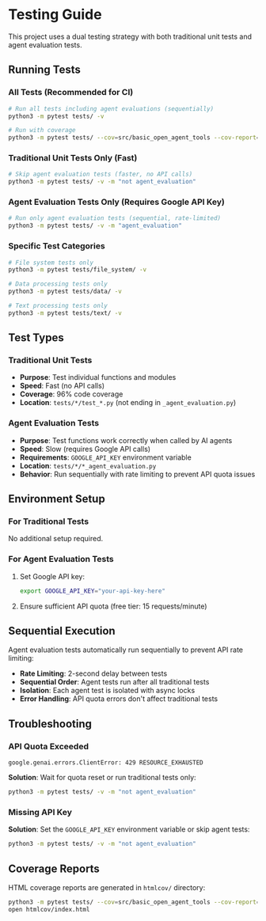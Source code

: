 # Testing Guide

This project uses a dual testing strategy with both traditional unit tests and agent evaluation tests.

## Running Tests

### All Tests (Recommended for CI)
```bash
# Run all tests including agent evaluations (sequentially)
python3 -m pytest tests/ -v

# Run with coverage
python3 -m pytest tests/ --cov=src/basic_open_agent_tools --cov-report=term-missing
```

### Traditional Unit Tests Only (Fast)
```bash
# Skip agent evaluation tests (faster, no API calls)
python3 -m pytest tests/ -v -m "not agent_evaluation"
```

### Agent Evaluation Tests Only (Requires Google API Key)
```bash
# Run only agent evaluation tests (sequential, rate-limited)
python3 -m pytest tests/ -v -m "agent_evaluation"
```

### Specific Test Categories
```bash
# File system tests only
python3 -m pytest tests/file_system/ -v

# Data processing tests only  
python3 -m pytest tests/data/ -v

# Text processing tests only
python3 -m pytest tests/text/ -v
```

## Test Types

### Traditional Unit Tests
- **Purpose**: Test individual functions and modules
- **Speed**: Fast (no API calls)
- **Coverage**: 96% code coverage
- **Location**: `tests/*/test_*.py` (not ending in `_agent_evaluation.py`)

### Agent Evaluation Tests  
- **Purpose**: Test functions work correctly when called by AI agents
- **Speed**: Slow (requires Google API calls)
- **Requirements**: `GOOGLE_API_KEY` environment variable
- **Location**: `tests/*/*_agent_evaluation.py`
- **Behavior**: Run sequentially with rate limiting to prevent API quota issues

## Environment Setup

### For Traditional Tests
No additional setup required.

### For Agent Evaluation Tests
1. Set Google API key:
   ```bash
   export GOOGLE_API_KEY="your-api-key-here"
   ```
2. Ensure sufficient API quota (free tier: 15 requests/minute)

## Sequential Execution

Agent evaluation tests automatically run sequentially to prevent API rate limiting:

- **Rate Limiting**: 2-second delay between tests
- **Sequential Order**: Agent tests run after all traditional tests
- **Isolation**: Each agent test is isolated with async locks
- **Error Handling**: API quota errors don't affect traditional tests

## Troubleshooting

### API Quota Exceeded
```
google.genai.errors.ClientError: 429 RESOURCE_EXHAUSTED
```
**Solution**: Wait for quota reset or run traditional tests only:
```bash
python3 -m pytest tests/ -v -m "not agent_evaluation"
```

### Missing API Key
**Solution**: Set the `GOOGLE_API_KEY` environment variable or skip agent tests:
```bash
python3 -m pytest tests/ -v -m "not agent_evaluation"
```

## Coverage Reports

HTML coverage reports are generated in `htmlcov/` directory:
```bash
python3 -m pytest tests/ --cov=src/basic_open_agent_tools --cov-report=html
open htmlcov/index.html
```